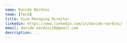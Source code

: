 ```yaml
---
name: Davide Nardini
team: [Tech]
title: Vice Managing Director
linkedin: https://www.linkedin.com/in/davide-nardini/
email: davide.nardini16@gmail.com
description: ...
---
```

